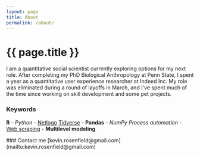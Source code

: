 ```yaml
---
layout: page
title: About
permalink: /about/
---
```


<h1>{{ page.title }}</h1>

<p class="about">
I am  a quantitative social scientist currently exploring options for my next role. After completing my PhD Biological Anthropology at Penn State, I spent a year as a quantitative user experience researcher at Indeed Inc. My role was eliminated during a round of layoffs in March, and I've spent much of the time since working on skill development and some pet projects.
</p>


### Keywords

<p class="about">
<b>R</b> - <i>Python</i> - <u>Netlogo</u>  
<u>Tidyerse</u> - <b>Pandas</b> - <i>NumPy</i>  
<i>Process automation</i> - <u>Web scraping</u> - <b>Multilevel modeling</b>  
</p>

<p class="about">
### Contact me
[kevin.rosenfield@gmail.com](mailto:kevin.rosenfield@gmail.com)
</p>
